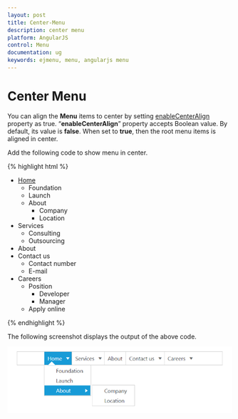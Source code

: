 ```yaml
---
layout: post
title: Center-Menu
description: center menu
platform: AngularJS
control: Menu
documentation: ug
keywords: ejmenu, menu, angularjs menu
---
```


# Center Menu

You can align the **Menu** items to center by setting [enableCenterAlign](https://help.syncfusion.com/api/js/ejmenu#members:enablecenteralign) property as true. “**enableCenterAlign**” property accepts Boolean value. By default, its value is **false**. When set to **true**, then the root menu items is aligned in center.

Add the following code to show menu in center.

{% highlight html %}
    
<div>
<ul id="menucontrol" ej-menu e-width="500" e-enablecenteralign="true">
    <li id="home">
        <a href="#">Home</a>
        <ul>
            <li><a>Foundation</a></li>
            <li><a>Launch</a></li>
            <li>
                <a>About</a>
                <ul>
                    <li><a>Company</a></li>
                    <li><a>Location</a></li>
                </ul>
            </li>
        </ul>
    </li>
    <li id="Services">
        <a>Services</a>
        <ul>
            <li><a>Consulting</a></li>
            <li><a>Outsourcing</a></li>
        </ul>
    </li>
    <li id="About"><a>About</a></li>
    <li id="Contact">
        <a>Contact us</a>
        <ul>
            <li><a>Contact number</a></li>
            <li><a>E-mail</a></li>
        </ul>
    </li>
    <li id="Careers">
        <a>Careers</a>
        <ul>
            <li>
                <a>Position</a>
                <ul>
                    <li><a>Developer</a></li>
                    <li><a>Manager</a></li>
                </ul>
            </li>
            <li><a>Apply online</a></li>
        </ul>
    </li>
</ul>
</div>

{% endhighlight %}

The following screenshot displays the output of the above code.

![](Center-Menu_images/Center-Menu_img1.png) 